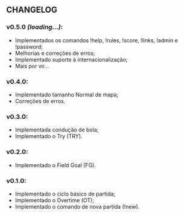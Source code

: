 ## CHANGELOG

### v0.5.0 _(loading...)_:

- Implementados os comandos !help, !rules, !score, !links, !admin e !password;
- Melhorias e correções de erros;
- Implementado suporte à internacionalização;
- Mais por vir...

### v0.4.0:

- Implementado tamanho Normal de mapa;
- Correções de erros.

### v0.3.0:

- Implementada condução de bola;
- Implementado o Try (TRY).

### v0.2.0:

- Implementado o Field Goal (FG).

### v0.1.0:

- Implementado o ciclo básico de partida;
- Implementado o Overtime (OT);
- Implementado o comando de nova partida (!new).
